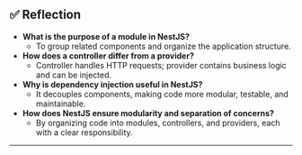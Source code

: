 ## ✅ Reflection

- **What is the purpose of a module in NestJS?**
  - To group related components and organize the application structure.
- **How does a controller differ from a provider?**
  - Controller handles HTTP requests; provider contains business logic and can be injected.
- **Why is dependency injection useful in NestJS?**
  - It decouples components, making code more modular, testable, and maintainable.
- **How does NestJS ensure modularity and separation of concerns?**
  - By organizing code into modules, controllers, and providers, each with a clear responsibility.

---
